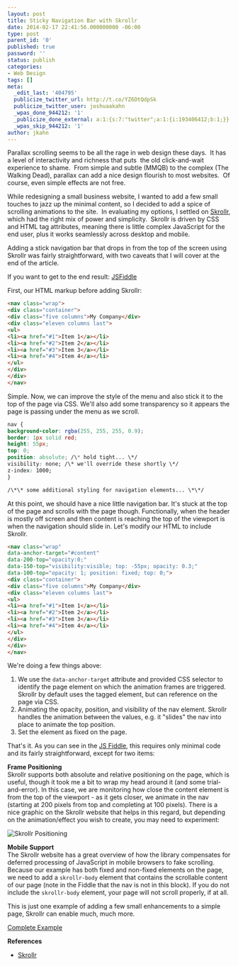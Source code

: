 ```yaml
---
layout: post
title: Sticky Navigation Bar with Skrollr
date: 2014-02-17 22:41:56.000000000 -06:00
type: post
parent_id: '0'
published: true
password: ''
status: publish
categories:
- Web Design
tags: []
meta:
  _edit_last: '404795'
  publicize_twitter_url: http://t.co/YZ6DtQdpSk
  publicize_twitter_user: joshuaakahn
  _wpas_done_944212: '1'
  _publicize_done_external: a:1:{s:7:"twitter";a:1:{i:193406412;b:1;}}
  _wpas_skip_944212: '1'
author: jkahn
---
```

Parallax scrolling seems to be all the rage in web design these days.  It has a level of interactivity and richness that puts  the old click-and-wait experience to shame.  From simple and subtle (MMQB) to the complex (The Walking Dead), parallax can add a nice design flourish to most websites.  Of course, even simple effects are not free.

While redesigning a small business website, I wanted to add a few small touches to jazz up the minimal content, so I decided to add a spice of scrolling animations to the site.  In evaluating my options, I settled on [Skrollr](https://github.com/Prinzhorn/skrollr), which had the right mix of power and simplicity.  Skrollr is driven by CSS and HTML tag attributes, meaning there is little complex JavaScript for the end user, plus it works seamlessly across desktop and mobile.

Adding a stick navigation bar that drops in from the top of the screen using Skrollr was fairly straightforward, with two caveats that I will cover at the end of the article.

If you want to get to the end result: [JSFiddle](http://jsfiddle.net/jkahn/jaQFZ/5/)

First, our HTML markup before adding Skrollr:  
``` html
<nav class="wrap">  
<div class="container">  
<div class="five columns">My Company</div>  
<div class="eleven columns last">  
<ul>  
<li><a href="#1">Item 1</a></li>  
<li><a href="#2">Item 2</a></li>  
<li><a href="#3">Item 3</a></li>  
<li><a href="#4">Item 4</a></li>  
</ul>  
</div>  
</div>  
</nav>  
```

Simple. Now, we can improve the style of the menu and also stick it to the top of the page via CSS. We'll also add some transparency so it appears the page is passing under the menu as we scroll.

``` css
nav {  
background-color: rgba(255, 255, 255, 0.9);  
border: 1px solid red;  
height: 55px;  
top: 0;  
position: absolute; /\* hold tight... \*/  
visibility: none; /\* we'll override these shortly \*/  
z-index: 1000;  
}

/\*\* some additional styling for navigation elements... \*\*/  
```

At this point, we should have a nice little navigation bar. It's stuck at the top of the page and scrolls with the page though. Functionally, when the header is mostly off screen and then content is reaching the top of the viewport is when the navigation should slide in. Let's modify our HTML to include Skrollr.

``` html
<nav class="wrap"  
data-anchor-target="#content"  
data-200-top="opacity:0;"  
data-150-top="visibility:visible; top: -55px; opacity: 0.3;"  
data-100-top="opacity: 1; position: fixed; top: 0;">  
<div class="container">  
<div class="five columns">My Company</div>  
<div class="eleven columns last">  
<ul>  
<li><a href="#1">Item 1</a></li>  
<li><a href="#2">Item 2</a></li>  
<li><a href="#3">Item 3</a></li>  
<li><a href="#4">Item 4</a></li>  
</ul>  
</div>  
</div>  
</nav>  
```

We're doing a few things above:

1.  We use the `data-anchor-target` attribute and provided CSS selector to identify the page element on which the animation frames are triggered. Skrollr by default uses the tagged element, but can reference on the page via CSS.
2.  Animating the opacity, position, and visibility of the nav element. Skrollr handles the animation between the values, e.g. it "slides" the nav into place to animate the top position.
3.  Set the element as fixed on the page.

That's it. As you can see in the [JS Fiddle](http://jsfiddle.net/jkahn/jaQFZ/5/), this requires only minimal code and its fairly straightforward, except for two items:

**Frame Positioning**  
Skrollr supports both absolute and relative positioning on the page, which is useful, though it took me a bit to wrap my head around it (and some trial-and-error). In this case, we are monitoring how close the content element is from the top of the viewport - as it gets closer, we animate in the nav (starting at 200 pixels from top and completing at 100 pixels). There is a nice graphic on the Skrollr website that helps in this regard, but depending on the animation/effect you wish to create, you may need to experiment:

![Skrollr Positioning](/assets/images/skrollr.png)

**Mobile Support**  
The Skrollr website has a great overview of how the library compensates for deferred processing of JavaScript in mobile browsers to fake scrolling. Because our example has both fixed and non-fixed elements on the page, we need to add a `skrollr-body` element that contains the scrollable content of our page (note in the Fiddle that the nav is not in this block). If you do not include the `skrollr-body` element, your page will not scroll properly, if at all.

This is just one example of adding a few small enhancements to a simple page, Skrollr can enable much, much more.

[Complete Example](http://jsfiddle.net/jkahn/jaQFZ/5/)

**References**

*   [Skrollr](https://github.com/Prinzhorn/skrollr)